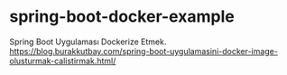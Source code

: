 # spring-boot-docker-example
Spring Boot Uygulaması Dockerize Etmek. https://blog.burakkutbay.com/spring-boot-uygulamasini-docker-image-olusturmak-calistirmak.html/
